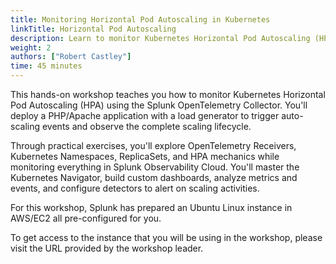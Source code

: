 ```yaml
---
title: Monitoring Horizontal Pod Autoscaling in Kubernetes
linkTitle: Horizontal Pod Autoscaling
description: Learn to monitor Kubernetes Horizontal Pod Autoscaling (HPA) with the Splunk OpenTelemetry Collector, exploring metrics, events, and auto-scaling behavior in real-time
weight: 2
authors: ["Robert Castley"]
time: 45 minutes
---
```


This hands-on workshop teaches you how to monitor Kubernetes Horizontal Pod Autoscaling (HPA) using the Splunk OpenTelemetry Collector. You'll deploy a PHP/Apache application with a load generator to trigger auto-scaling events and observe the complete scaling lifecycle.

Through practical exercises, you'll explore OpenTelemetry Receivers, Kubernetes Namespaces, ReplicaSets, and HPA mechanics while monitoring everything in Splunk Observability Cloud. You'll master the Kubernetes Navigator, build custom dashboards, analyze metrics and events, and configure detectors to alert on scaling activities.

For this workshop, Splunk has prepared an Ubuntu Linux instance in AWS/EC2 all pre-configured for you.

To get access to the instance that you will be using in the workshop, please visit the URL provided by the workshop leader.
